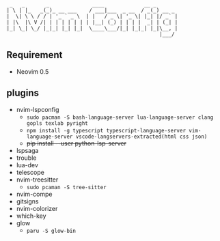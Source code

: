 ```
 _   _       _              ____             __ _
| \ | |_   _(_)_ __ ___    / ___|___  _ __  / _(_) __ _
|  \| \ \ / / | '_ ` _ \  | |   / _ \| '_ \| |_| |/ _` |
| |\  |\ V /| | | | | | | | |__| (_) | | | |  _| | (_| |
|_| \_| \_/ |_|_| |_| |_|  \____\___/|_| |_|_| |_|\__, |
                                                  |___/
```

## Requirement

- Neovim 0.5

## plugins

- nvim-lspconfig
  - `sudo pacman -S bash-language-server lua-language-server clang gopls texlab pyright`
  - `npm install -g typescript typescript-language-server vim-language-server vscode-langservers-extracted(html css json)`
  - ~~pip install --user python-lsp-server~~
- lspsaga
- trouble
- lua-dev
- telescope
- nvim-treesitter
  - `sudo pcaman -S tree-sitter`
- nvim-compe
- gitsigns
- nvim-colorizer
- which-key
- glow
  - `paru -S glow-bin`
